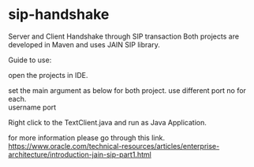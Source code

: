 # sip-handshake

Server and Client Handshake through SIP transaction
Both projects are developed in Maven and uses JAIN SIP library.

Guide to use:

open the projects in IDE.

set the main argument as below for both project. use different port no for each.<br/>
username port

Right click to the TextClient.java and run as Java Application.

for more information please go through this link.<br/>
https://www.oracle.com/technical-resources/articles/enterprise-architecture/introduction-jain-sip-part1.html

